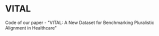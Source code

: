 # VITAL
Code of our paper - "VITAL: A New Dataset for Benchmarking Pluralistic Alignment in Healthcare"
